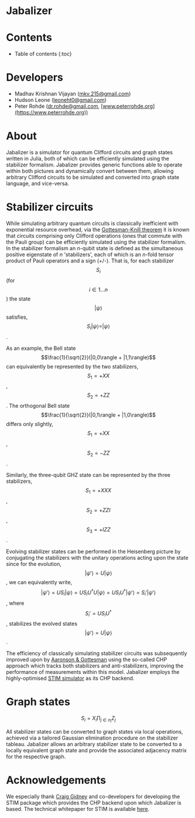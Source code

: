 # Jabalizer

<script src="https://cdn.mathjax.org/mathjax/latest/MathJax.js?config=TeX-AMS-MML_HTMLorMML" type="text/javascript"></script>

# Contents

* Table of contents
{:toc}

# Developers

+ Madhav Krishnan Vijayan ([mkv.215@gmail.com](mailto:mkv.215@gmail.com))
+ Hudson Leone ([leoneht0@gmail.com](mailto:leoneht0@gmail.com))
+ Peter Rohde ([dr.rohde@gmail.com](mailto:dr.rohde@gmail.com), [www.peterrohde.org](https://www.peterrohde.org))

# About

Jabalizer is a simulator for quantum Clifford circuits and graph states written in Julia, both of which can be efficiently simulated using the stabilizer formalism. Jabalizer provides generic functions able to operate within both pictures and dynamically convert between them, allowing arbitrary Clifford circuits to be simulated and converted into graph state language, and vice-versa.

# Stabilizer circuits

While simulating arbitrary quantum circuits is classically inefficient with exponential resource overhead, via the [Gottesman-Knill theorem](https://arxiv.org/abs/quant-ph/9807006) it is known that circuits comprising only Clifford operations (ones that commute with the Pauli group) can be efficiently simulated using the stabilizer formalism. In the stabilizer formalism an _n_-qubit state is defined as the simultaneous positive eigenstate of _n_ 'stabilizers', each of which is an _n_-fold tensor product of Pauli operators and a sign (+/-). That is, for each stabilizer $$S_i$$ (for $$i\in 1\dots n$$) the state $$|\psi\rangle$$ satisfies, $$S_i|\psi\rangle = |\psi\rangle$$.

As an example, the Bell state $$\frac{1}{\sqrt{2}}(|0,0\rangle + |1,1\rangle)$$ can equivalently be represented by the two stabilizers,
$$S_1 = +XX$$,
$$S_2 = +ZZ$$.
The orthogonal Bell state $$\frac{1}{\sqrt{2}}(|0,1\rangle + |1,0\rangle)$$ differs only slightly,
$$S_1 = +XX$$,
$$S_2 = -ZZ$$.

Similarly, the three-qubit GHZ state can be represented by the three stabilizers,
$$S_1 = +XXX$$,
$$S_2 = +ZZI$$,
$$S_3 = +IZZ$$.

Evolving stabilizer states can be performed in the Heisenberg picture by conjugating the stabilizers with the unitary operations acting upon the state since for the evolution,
$$|\psi'\rangle = U |\psi\rangle$$,
we can equivalently write,
$$|\psi'\rangle = US_i |\psi\rangle = U S_i U^\dagger U |\psi\rangle = U S_i U^\dagger |\psi'\rangle  = S_i' |\psi'\rangle$$,
where $$S_i' = U S_i U^\dagger$$, stabilizes the evolved states $$|\psi'\rangle = U |\psi\rangle$$.

The efficiency of classically simulating stabilizer circuits was subsequently improved upon by [Aaronson & Gottesman](https://arxiv.org/abs/quant-ph/0406196) using the so-called CHP approach which tracks both stabilizers and anti-stabilizers, improving the performance of measurements within this model. Jabalizer employs the highly-optimised [STIM simulator](https://github.com/quantumlib/Stim) as its CHP backend.

# Graph states

$$S_i = X_i \prod_{j\in n_i} Z_j$$

All stabilizer states can be converted to graph states via local operations, achieved via a tailored Gaussian elimination procedure on the stabilizer tableau. Jabalizer allows an arbitrary stabilizer state to be converted to a locally equivalent graph state and provide the associated adjacency matrix for the respective graph.

# Acknowledgements

We especially thank [Craig Gidney](https://algassert.com) and co-developers for developing the STIM package which provides the CHP backend upon which Jabalizer is based. The technical whitepaper for STIM is available [here](https://arxiv.org/abs/2103.02202).
